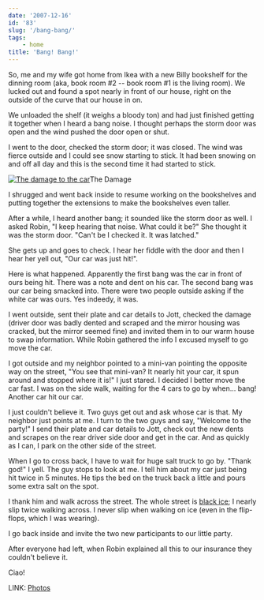 ```yaml
---
date: '2007-12-16'
id: '83'
slug: '/bang-bang/'
tags:
    - home
title: 'Bang! Bang!'
---
```


So, me and my wife got home from Ikea with a new Billy bookshelf for the
dinning room (aka, book room \#2 -- book room \#1 is the living room). We
lucked out and found a spot nearly in front of our house, right on the outside
of the curve that our house in on.

We unloaded the shelf (it weighs a bloody ton) and had just finished getting
it together when I heard a bang noise. I thought perhaps the storm door was
open and the wind pushed the door open or shut.

<!-- more -->

I went to the door, checked the storm door; it was closed. The wind was fierce
outside and I could see snow starting to stick. It had been snowing on and off
all day and this is the second time it had started to stick.

[![The damage to the
car](https://farm3.static.flickr.com/2120/2118124196_01f142dc27_m.jpg)](https://www.flickr.com/photos/docwhat/tags/bangbang/)The
Damage

I shrugged and went back inside to resume working on the bookshelves and
putting together the extensions to make the bookshelves even taller.

After a while, I heard another bang; it sounded like the storm door as well. I
asked Robin, "I keep hearing that noise. What could it be?" She thought it was
the storm door. "Can't be I checked it. It was latched."

She gets up and goes to check. I hear her fiddle with the door and then I hear
her yell out, "Our car was just hit!".

Here is what happened. Apparently the first bang was the car in front of ours
being hit. There was a note and dent on his car. The second bang was our car
being smacked into. There were two people outside asking if the white car was
ours. Yes indeedy, it was.

I went outside, sent their plate and car details to Jott, checked the damage
(driver door was badly dented and scraped and the mirror housing was cracked,
but the mirror seemed fine) and invited them in to our warm house to swap
information. While Robin gathered the info I excused myself to go move the
car.

I got outside and my neighbor pointed to a mini-van pointing the opposite way
on the street, "You see that mini-van? It nearly hit your car, it spun around
and stopped where it is!" I just stared. I decided I better move the car fast.
I was on the side walk, waiting for the 4 cars to go by when... bang! Another
car hit our car.

I just couldn't believe it. Two guys get out and ask whose car is that. My
neighbor just points at me. I turn to the two guys and say, "Welcome to the
party!" I send their plate and car details to Jott, check out the new dents
and scrapes on the rear driver side door and get in the car. And as quickly as
I can, I park on the other side of the street.

When I go to cross back, I have to wait for huge salt truck to go by. "Thank
god!" I yell. The guy stops to look at me. I tell him about my car just being
hit twice in 5 minutes. He tips the bed on the truck back a little and pours
some extra salt on the spot.

I thank him and walk across the street. The whole street is
[black ice](https://en.wikipedia.org/wiki/Black_ice); I nearly slip twice
walking across. I never slip when walking on ice (even in the flip-flops,
which I was wearing).

I go back inside and invite the two new participants to our little party.

After everyone had left, when Robin explained all this to our insurance they
couldn't believe it.

Ciao!

LINK: [Photos](https://www.flickr.com/photos/docwhat/tags/bangbang/)

